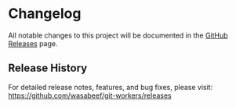 # Changelog

All notable changes to this project will be documented in the [GitHub Releases](https://github.com/wasabeef/git-workers/releases) page.

## Release History

For detailed release notes, features, and bug fixes, please visit:
<https://github.com/wasabeef/git-workers/releases>
